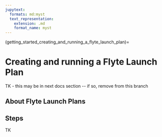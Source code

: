 ```yaml
---
jupytext:
  formats: md:myst
  text_representation:
    extension: .md
    format_name: myst
---
```


(getting_started_creating_and_running_a_flyte_launch_plan)=

# Creating and running a Flyte Launch Plan

TK - this may be in next docs section -- if so, remove from this branch

## About Flyte Launch Plans

## Steps

TK
